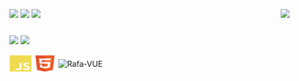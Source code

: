 <div aling="right">
  <img height="350em" align="right" src="https://spotify-recently-played-readme.vercel.app/api?user=tjes8bziz5ju7eorgpxdh6laq&unique={true|1|on|yes"/>
</div>
<img height="165em"  src="https://github-readme-stats.vercel.app/api?username=Wecreds&theme=transparent&show_icons=true"/>
<img height="150em" src="https://github-readme-stats.vercel.app/api/top-langs/?username=Wecreds&layout=compact&langs_count=7&theme=transparent"/>
<img width="50%" aling="center" src="https://spotify-github-profile.vercel.app/api/view?uid=tjes8bziz5ju7eorgpxdh6laq&cover_image=true&theme=default&show_offline=true&background_color=121212&bar_color_cover=true)](https://github.com/kittinan/spotify-github-profile")

 &#8196;
##

 

<div> 
  <a href="https://www.instagram.com/lazzarin_dalosto/" target="_blank"><img src="https://img.shields.io/badge/-Instagram-%23E4405F?style=for-the-badge&logo=instagram&logoColor=white" target="_blank"></a>
  <a href = "mailto:wecredsbr@gmail.com"><img src="https://img.shields.io/badge/-Gmail-%23333?style=for-the-badge&logo=gmail&logoColor=white" target="_blank"></a>
  
 
  <div style="display: inline_block"><br>
  <img align="center" alt="Rafa-Js" height="30" width="40" src="https://raw.githubusercontent.com/devicons/devicon/master/icons/javascript/javascript-plain.svg">
  <img align="center" alt="Rafa-HTML" height="30" width="40" src="https://raw.githubusercontent.com/devicons/devicon/master/icons/html5/html5-original.svg">
  <img align="center" alt="Rafa-VUE" height="30" width="40" src="https://img.shields.io/badge/Vue.js-35495E?style=for-the-badge&logo=vue.js&logoColor=4FC08D">
  </div>
  
</div>

